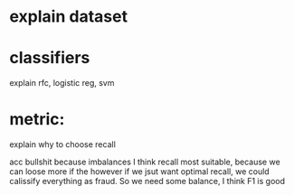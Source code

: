 # explain dataset

# classifiers

explain rfc, logistic reg, svm

# metric:

explain why to choose recall

acc bullshit because imbalances
I think recall most suitable, because we can loose more if the
however if we jsut want optimal recall, we could calissify everything as fraud. So we need some balance, I think F1 is good
